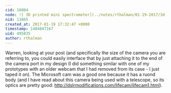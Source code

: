 ```yaml
---
cid: 16084
node: ![ 3D printed mini spectrometer](../notes/rthalman/01-19-2017/3d-printed-mini-spectrometer)
nid: 13865
created_at: 2017-01-19 17:32:47 +0000
timestamp: 1484847167
uid: 495835
author: rthalman
---
```



Warren, looking at your post (and specifically the size of the camera you are referring to, you could easily interface that by just attaching it to the end of the camera port in my design (I did something similar with one of my prototypes with an older webcam that I had removed from its case - I just taped it on). The Microsoft cam was a good one because it has a ruond body (and I have read about this camera being used with a telescope, so its optics are pretty good: http://dslrmodifications.com/lifecam/lifecam1.html). 